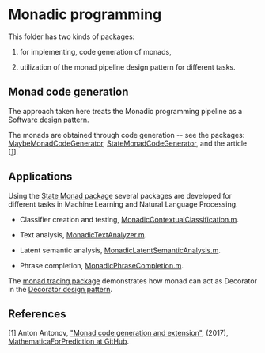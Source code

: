 # Monadic programming


This folder has two kinds of packages:

1. for implementing, code generation of monads,

2. utilization of the monad pipeline design pattern for different tasks.


## Monad code generation

The approach taken here treats the Monadic programming pipeline as a [Software design pattern](https://en.wikipedia.org/wiki/Software_design_pattern). 

The monads are obtained through code generation -- see the packages:
[MaybeMonadCodeGenerator](https://github.com/antononcube/MathematicaForPrediction/blob/master/MonadicProgramming/MaybeMonadCodeGenerator.m),
[StateMonadCodeGenerator](https://github.com/antononcube/MathematicaForPrediction/blob/master/MonadicProgramming/StateMonadCodeGenerator.m), 
and the article \[[1](https://github.com/antononcube/MathematicaForPrediction/blob/master/MarkdownDocuments/Monad-code-generation-and-extension.md)\]. 


## Applications

Using the [State Monad package](https://github.com/antononcube/MathematicaForPrediction/blob/master/MonadicProgramming/StateMonadCodeGenerator.m)
several packages are developed for different tasks in Machine Learning and Natural Language Processing.

- Classifier creation and testing, [MonadicContextualClassification.m](https://github.com/antononcube/MathematicaForPrediction/blob/master/MonadicProgramming/MonadicContextualClassification.m). 

- Text analysis, [MonadicTextAnalyzer.m](https://github.com/antononcube/MathematicaForPrediction/blob/master/MonadicProgramming/MonadicTextAnalyzer.m).

- Latent semantic analysis, [MonadicLatentSemanticAnalysis.m](https://github.com/antononcube/MathematicaForPrediction/blob/master/MonadicProgramming/MonadicLatentSemanticAnalysis.m).

- Phrase completion, [MonadicPhraseCompletion.m](https://github.com/antononcube/MathematicaForPrediction/blob/master/MonadicProgramming/MonadicPhraseCompletion.m).


The [monad tracing package](https://github.com/antononcube/MathematicaForPrediction/blob/master/MonadicProgramming/MonadicTracing.m)
demonstrates how monad can act as Decorator in the [Decorator design pattern](https://en.wikipedia.org/wiki/Decorator_pattern).
 
  
## References

\[1\] Anton Antonov, ["Monad code generation and extension"](https://github.com/antononcube/MathematicaForPrediction/blob/master/MarkdownDocuments/Monad-code-generation-and-extension.md), (2017), 
[MathematicaForPrediction at GitHub](https://github.com/antononcube/).
